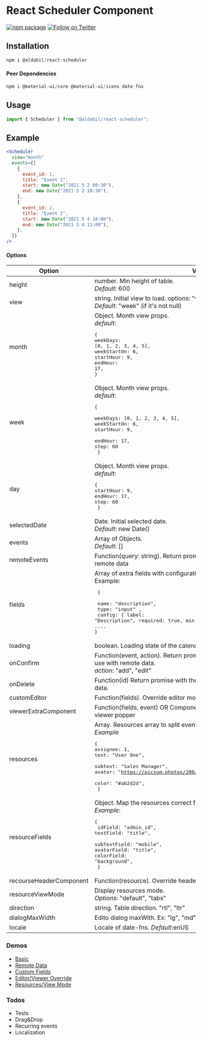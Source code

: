 # React Scheduler Component

[![npm package](https://img.shields.io/npm/v/@aldabil/react-scheduler/latest.svg)](https://www.npmjs.com/package/@aldabil/react-scheduler)
[![Follow on Twitter](https://img.shields.io/twitter/follow/aldabil21.svg?label=follow+aldabil21)](https://twitter.com/intent/follow?screen_name=aldabil21)

## Installation

```jsx
npm i @aldabil/react-scheduler
```

#### Peer Dependencies

```jsx
npm i @material-ui/core @material-ui/icons date-fns
```

## Usage

```jsx
import { Scheduler } from "@aldabil/react-scheduler";
```

## Example

```jsx
<Scheduler
  view="month"
  events={[
    {
      event_id: 1,
      title: "Event 1",
      start: new Date("2021 5 2 09:30"),
      end: new Date("2021 5 2 10:30"),
    },
    {
      event_id: 2,
      title: "Event 2",
      start: new Date("2021 5 4 10:00"),
      end: new Date("2021 5 4 11:00"),
    },
  ]}
/>
```

#### Options

| Option                  | Value                                                                                                                                                                                                                             |
| ----------------------- | --------------------------------------------------------------------------------------------------------------------------------------------------------------------------------------------------------------------------------- |
| height                  | number. Min height of table. <br> _Default_: 600                                                                                                                                                                                  |
| view                    | string. Initial view to load. options: "week", "month", "day". <br> _Default_: "week" (if it's not null)                                                                                                                          |
| month                   | Object. Month view props. <br> _default_: <pre>{<br>weekDays: [0, 1, 2, 3, 4, 5], <br>weekStartOn: 6, <br>startHour: 9, <br>endHour: 17,<br>}</pre>                                                                               |
| week                    | Object. Month view props. <br> _default_: <pre>{ <br>weekDays: [0, 1, 2, 3, 4, 5], <br>weekStartOn: 6, <br>startHour: 9, <br>endHour: 17,<br>step: 60<br> }</pre>                                                                 |
| day                     | Object. Month view props. <br> _default_: <pre>{<br>startHour: 9, <br>endHour: 17, <br>step: 60<br> }</pre>                                                                                                                       |
| selectedDate            | Date. Initial selected date. <br>_Default_: new Date()                                                                                                                                                                            |
| events                  | Array of Objects. <br>_Default_: []                                                                                                                                                                                               |
| remoteEvents            | Function(query: string). Return promise of array of events. Used for remote data                                                                                                                                                  |
| fields                  | Array of extra fields with configurations. <br> Example: <pre> { <br> name: "description", <br> type: "input" , <br> config: { label: "Description", required: true, min: 3, email: true, variant: "outlined", ....<br>}</pre>    |
| loading                 | boolean. Loading state of the calendar table                                                                                                                                                                                      |
| onConfirm               | Function(event, action). Return promise with the new added/edited event use with remote data. <br> _action_: "add", "edit"                                                                                                        |
| onDelete                | Function(id) Return promise with the deleted event id to use with remote data.                                                                                                                                                    |
| customEditor            | Function(fields). Override editor modal                                                                                                                                                                                           |
| viewerExtraComponent    | Function(fields, event) OR Component. Additional component in event viewer popper                                                                                                                                                 |
| resources               | Array. Resources array to split event views with resources <br>_Example_ <pre>{<br>assignee: 1,<br>text: "User One", <br>subtext: "Sales Manager", <br>avatar: "https://picsum.photos/200/300", <br>color: "#ab2d2d",<br> }</pre> |
| resourceFields          | Object. Map the resources correct fields. <br>_Example_: <pre>{<br> idField: "admin_id", <br>textField: "title", <br>subTextField: "mobile", <br>avatarField: "title", <br>colorField: "background",<br> }</pre>                  |
| recourseHeaderComponent | Function(resource). Override header component of resource                                                                                                                                                                         |
| resourceViewMode        | Display resources mode. <br>_Options_: "default", "tabs"                                                                                                                                                                          |
| direction               | string. Table direction. "rtl", "ltr"                                                                                                                                                                                             |
| dialogMaxWidth          | Edito dialog maxWith. Ex: "lg", "md", "sm"... _Default_:"md"                                                                                                                                                                      |
| locale                  | Locale of date-fns. _Default_:enUS                                                                                                                                                                                                |

### Demos

- [Basic](https://codesandbox.io/s/react-scheduler-demo-standard-v96bd)
- [Remote Data](https://codesandbox.io/s/remote-data-j13ei)
- [Custom Fields](https://codesandbox.io/s/custom-fields-b2kbv)
- [Editor/Viewer Override](https://codesandbox.io/s/customeditor-tt2pf)
- [Resources/View Mode](https://codesandbox.io/s/resources-7wlcy)

### Todos

- Tests
- Drag&Drop
- Recurring events
- Localization
